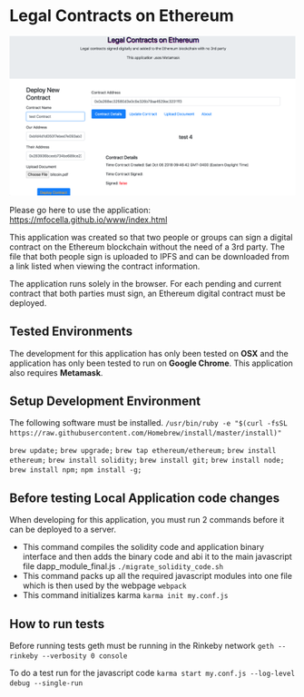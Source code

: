 # Legal Contracts on Ethereum

![Screenshot](Screen_Shot_2018-10-07_at_9.30.22_AM.png)

Please go here to use the application:  https://mfocella.github.io/www/index.html 

This application was created so that two people or groups can sign a digital contract on the Ethereum blockchain without the need of a 3rd party.
The file that both people sign is uploaded to IPFS and can be downloaded from a link listed when viewing the contract information.

The application runs solely in the browser.  For each pending and current contract that both parties must sign, an Ethereum digital contract must be deployed.  


## Tested Environments
The development for this application has only been tested on **OSX** and the application has only been tested to run on **Google Chrome**.  This application also requires **Metamask**.


## Setup Development Environment
The following software must be installed.
`/usr/bin/ruby -e "$(curl -fsSL https://raw.githubusercontent.com/Homebrew/install/master/install)"`

`brew update;`
    `brew upgrade;`
    `brew tap ethereum/ethereum;`
    `brew install ethereum;`
    `brew install solidity;`
    `brew install git;`
    `brew install node;`
    `brew install npm;`
    `npm install -g;`


## Before testing Local Application code changes
When developing for this application, you must run 2 commands before it can be deployed to a server.

- This command compiles the solidity code and application binary interface and then adds the binary code and abi it to the main javascript file dapp_module_final.js `./migrate_solidity_code.sh`
- This command packs up all the required javascript modules into one file which is then used by the webpage
`webpack`
- This command initializes karma
`karma init my.conf.js`

## How to run tests
Before running tests geth must be running in the Rinkeby network
`geth --rinkeby --verbosity 0 console`

To do a test run for the javascript code
`karma start my.conf.js --log-level debug --single-run`